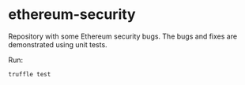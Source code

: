 # ethereum-security

Repository with some Ethereum security bugs.
The bugs and fixes are demonstrated using unit tests.

Run:

```
truffle test
```
